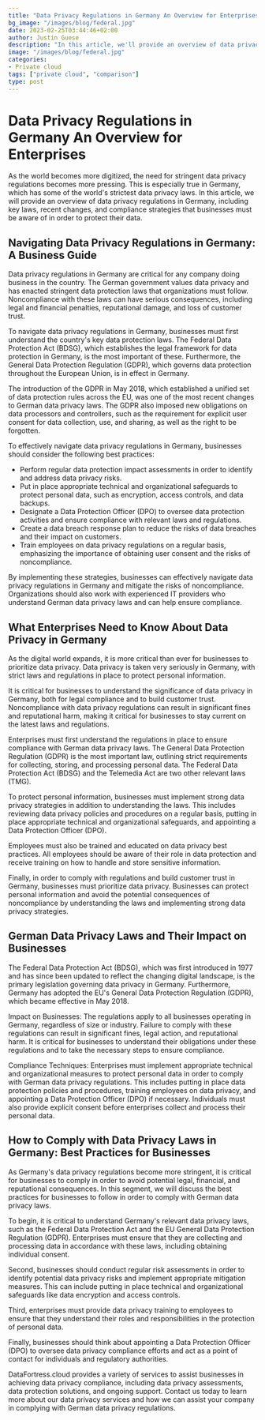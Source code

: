 ```yaml
---
title: "Data Privacy Regulations in Germany An Overview for Enterprises"
bg_image: "/images/blog/federal.jpg"
date: 2023-02-25T03:44:46+02:00
author: Justin Guese
description: "In this article, we'll provide an overview of data privacy regulations in Germany, including key laws, recent changes, and compliance strategies that enterprises need to know to ensure their data is protected."
image: "/images/blog/federal.jpg"
categories:
- Private cloud
tags: ["private cloud", "comparison"]
type: post
---
```


# Data Privacy Regulations in Germany An Overview for Enterprises

As the world becomes more digitized, the need for stringent data privacy regulations becomes more pressing. This is especially true in Germany, which has some of the world's strictest data privacy laws. In this article, we will provide an overview of data privacy regulations in Germany, including key laws, recent changes, and compliance strategies that businesses must be aware of in order to protect their data.

## Navigating Data Privacy Regulations in Germany: A Business Guide

Data privacy regulations in Germany are critical for any company doing business in the country. The German government values data privacy and has enacted stringent data protection laws that organizations must follow. Noncompliance with these laws can have serious consequences, including legal and financial penalties, reputational damage, and loss of customer trust.

To navigate data privacy regulations in Germany, businesses must first understand the country's key data protection laws. The Federal Data Protection Act (BDSG), which establishes the legal framework for data protection in Germany, is the most important of these. Furthermore, the General Data Protection Regulation (GDPR), which governs data protection throughout the European Union, is in effect in Germany.

The introduction of the GDPR in May 2018, which established a unified set of data protection rules across the EU, was one of the most recent changes to German data privacy laws. The GDPR also imposed new obligations on data processors and controllers, such as the requirement for explicit user consent for data collection, use, and sharing, as well as the right to be forgotten.

To effectively navigate data privacy regulations in Germany, businesses should consider the following best practices:

- Perform regular data protection impact assessments in order to identify and address data privacy risks.
- Put in place appropriate technical and organizational safeguards to protect personal data, such as encryption, access controls, and data backups.
- Designate a Data Protection Officer (DPO) to oversee data protection activities and ensure compliance with relevant laws and regulations.
- Create a data breach response plan to reduce the risks of data breaches and their impact on customers.
- Train employees on data privacy regulations on a regular basis, emphasizing the importance of obtaining user consent and the risks of noncompliance.

By implementing these strategies, businesses can effectively navigate data privacy regulations in Germany and mitigate the risks of noncompliance. Organizations should also work with experienced IT providers who understand German data privacy laws and can help ensure compliance.

## What Enterprises Need to Know About Data Privacy in Germany

As the digital world expands, it is more critical than ever for businesses to prioritize data privacy. Data privacy is taken very seriously in Germany, with strict laws and regulations in place to protect personal information.

It is critical for businesses to understand the significance of data privacy in Germany, both for legal compliance and to build customer trust. Noncompliance with data privacy regulations can result in significant fines and reputational harm, making it critical for businesses to stay current on the latest laws and regulations.

Enterprises must first understand the regulations in place to ensure compliance with German data privacy laws. The General Data Protection Regulation (GDPR) is the most important law, outlining strict requirements for collecting, storing, and processing personal data. The Federal Data Protection Act (BDSG) and the Telemedia Act are two other relevant laws (TMG).

To protect personal information, businesses must implement strong data privacy strategies in addition to understanding the laws. This includes reviewing data privacy policies and procedures on a regular basis, putting in place appropriate technical and organizational safeguards, and appointing a Data Protection Officer (DPO).

Employees must also be trained and educated on data privacy best practices. All employees should be aware of their role in data protection and receive training on how to handle and store sensitive information.

Finally, in order to comply with regulations and build customer trust in Germany, businesses must prioritize data privacy. Businesses can protect personal information and avoid the potential consequences of noncompliance by understanding the laws and implementing strong data privacy strategies.

## German Data Privacy Laws and Their Impact on Businesses

The Federal Data Protection Act (BDSG), which was first introduced in 1977 and has since been updated to reflect the changing digital landscape, is the primary legislation governing data privacy in Germany. Furthermore, Germany has adopted the EU's General Data Protection Regulation (GDPR), which became effective in May 2018.

Impact on Businesses:
The regulations apply to all businesses operating in Germany, regardless of size or industry. Failure to comply with these regulations can result in significant fines, legal action, and reputational harm. It is critical for businesses to understand their obligations under these regulations and to take the necessary steps to ensure compliance.

Compliance Techniques:
Enterprises must implement appropriate technical and organizational measures to protect personal data in order to comply with German data privacy regulations. This includes putting in place data protection policies and procedures, training employees on data privacy, and appointing a Data Protection Officer (DPO) if necessary. Individuals must also provide explicit consent before enterprises collect and process their personal data.

## How to Comply with Data Privacy Laws in Germany: Best Practices for Businesses

As Germany's data privacy regulations become more stringent, it is critical for businesses to comply in order to avoid potential legal, financial, and reputational consequences. In this segment, we will discuss the best practices for businesses to follow in order to comply with German data privacy laws.

To begin, it is critical to understand Germany's relevant data privacy laws, such as the Federal Data Protection Act and the EU General Data Protection Regulation (GDPR). Enterprises must ensure that they are collecting and processing data in accordance with these laws, including obtaining individual consent.

Second, businesses should conduct regular risk assessments in order to identify potential data privacy risks and implement appropriate mitigation measures. This can include putting in place technical and organizational safeguards like data encryption and access controls.

Third, enterprises must provide data privacy training to employees to ensure that they understand their roles and responsibilities in the protection of personal data.

Finally, businesses should think about appointing a Data Protection Officer (DPO) to oversee data privacy compliance efforts and act as a point of contact for individuals and regulatory authorities.

DataFortress.cloud provides a variety of services to assist businesses in achieving data privacy compliance, including data privacy assessments, data protection solutions, and ongoing support. Contact us today to learn more about our data privacy services and how we can assist your company in complying with German data privacy regulations.




